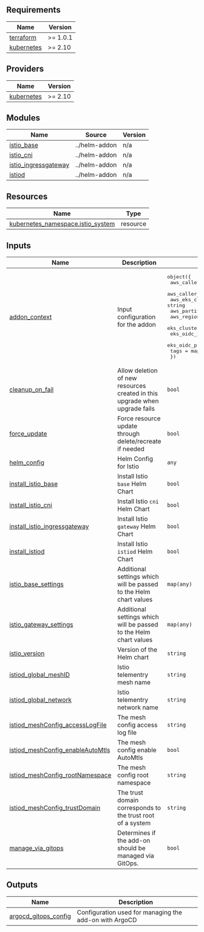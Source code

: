 <!-- BEGIN_TF_DOCS -->
## Requirements

| Name | Version |
|------|---------|
| <a name="requirement_terraform"></a> [terraform](#requirement\_terraform) | >= 1.0.1 |
| <a name="requirement_kubernetes"></a> [kubernetes](#requirement\_kubernetes) | >= 2.10 |

## Providers

| Name | Version |
|------|---------|
| <a name="provider_kubernetes"></a> [kubernetes](#provider\_kubernetes) | >= 2.10 |

## Modules

| Name | Source | Version |
|------|--------|---------|
| <a name="module_istio_base"></a> [istio\_base](#module\_istio\_base) | ../helm-addon | n/a |
| <a name="module_istio_cni"></a> [istio\_cni](#module\_istio\_cni) | ../helm-addon | n/a |
| <a name="module_istio_ingressgateway"></a> [istio\_ingressgateway](#module\_istio\_ingressgateway) | ../helm-addon | n/a |
| <a name="module_istiod"></a> [istiod](#module\_istiod) | ../helm-addon | n/a |

## Resources

| Name | Type |
|------|------|
| [kubernetes_namespace.istio_system](https://registry.terraform.io/providers/hashicorp/kubernetes/latest/docs/resources/namespace) | resource |

## Inputs

| Name | Description | Type | Default | Required |
|------|-------------|------|---------|:--------:|
| <a name="input_addon_context"></a> [addon\_context](#input\_addon\_context) | Input configuration for the addon | <pre>object({<br>    aws_caller_identity_account_id = string<br>    aws_caller_identity_arn        = string<br>    aws_eks_cluster_endpoint       = string<br>    aws_partition_id               = string<br>    aws_region_name                = string<br>    eks_cluster_id                 = string<br>    eks_oidc_issuer_url            = string<br>    eks_oidc_provider_arn          = string<br>    tags                           = map(string)<br>  })</pre> | n/a | yes |
| <a name="input_cleanup_on_fail"></a> [cleanup\_on\_fail](#input\_cleanup\_on\_fail) | Allow deletion of new resources created in this upgrade when upgrade fails | `bool` | `true` | no |
| <a name="input_force_update"></a> [force\_update](#input\_force\_update) | Force resource update through delete/recreate if needed | `bool` | `false` | no |
| <a name="input_helm_config"></a> [helm\_config](#input\_helm\_config) | Helm Config for Istio | `any` | `{}` | no |
| <a name="input_install_istio_base"></a> [install\_istio\_base](#input\_install\_istio\_base) | Install Istio `base` Helm Chart | `bool` | `true` | no |
| <a name="input_install_istio_cni"></a> [install\_istio\_cni](#input\_install\_istio\_cni) | Install Istio `cni` Helm Chart | `bool` | `true` | no |
| <a name="input_install_istio_ingressgateway"></a> [install\_istio\_ingressgateway](#input\_install\_istio\_ingressgateway) | Install Istio `gateway` Helm Chart | `bool` | `true` | no |
| <a name="input_install_istiod"></a> [install\_istiod](#input\_install\_istiod) | Install Istio `istiod` Helm Chart | `bool` | `true` | no |
| <a name="input_istio_base_settings"></a> [istio\_base\_settings](#input\_istio\_base\_settings) | Additional settings which will be passed to the Helm chart values | `map(any)` | `{}` | no |
| <a name="input_istio_gateway_settings"></a> [istio\_gateway\_settings](#input\_istio\_gateway\_settings) | Additional settings which will be passed to the Helm chart values | `map(any)` | `{}` | no |
| <a name="input_istio_version"></a> [istio\_version](#input\_istio\_version) | Version of the Helm chart | `string` | `"1.15.2"` | no |
| <a name="input_istiod_global_meshID"></a> [istiod\_global\_meshID](#input\_istiod\_global\_meshID) | Istio telementry mesh name | `string` | `"mesh1"` | no |
| <a name="input_istiod_global_network"></a> [istiod\_global\_network](#input\_istiod\_global\_network) | Istio telementry network name | `string` | `"network1"` | no |
| <a name="input_istiod_meshConfig_accessLogFile"></a> [istiod\_meshConfig\_accessLogFile](#input\_istiod\_meshConfig\_accessLogFile) | The mesh config access log file | `string` | `"/dev/stdout"` | no |
| <a name="input_istiod_meshConfig_enableAutoMtls"></a> [istiod\_meshConfig\_enableAutoMtls](#input\_istiod\_meshConfig\_enableAutoMtls) | The mesh config enable AutoMtls | `bool` | `"true"` | no |
| <a name="input_istiod_meshConfig_rootNamespace"></a> [istiod\_meshConfig\_rootNamespace](#input\_istiod\_meshConfig\_rootNamespace) | The mesh config root namespace | `string` | `"istio-system"` | no |
| <a name="input_istiod_meshConfig_trustDomain"></a> [istiod\_meshConfig\_trustDomain](#input\_istiod\_meshConfig\_trustDomain) | The trust domain corresponds to the trust root of a system | `string` | `"td1"` | no |
| <a name="input_manage_via_gitops"></a> [manage\_via\_gitops](#input\_manage\_via\_gitops) | Determines if the add-on should be managed via GitOps. | `bool` | `false` | no |

## Outputs

| Name | Description |
|------|-------------|
| <a name="output_argocd_gitops_config"></a> [argocd\_gitops\_config](#output\_argocd\_gitops\_config) | Configuration used for managing the add-on with ArgoCD |
<!-- END_TF_DOCS -->